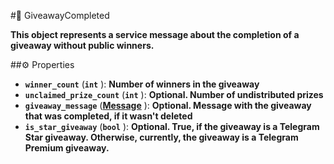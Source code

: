 #🔮 GiveawayCompleted

**This object represents a service message about the completion of a giveaway without public winners.**

##⚙️ Properties

- **`winner_count`** (**`int`** ): **Number of winners in the giveaway**
- **`unclaimed_prize_count`** (**`int`** ): **Optional. Number of undistributed prizes**
- **`giveaway_message`** (**[Message](Message.md)** ): **Optional. Message with the giveaway that was completed, if it wasn't deleted**
- **`is_star_giveaway`** (**`bool`** ): **Optional. True, if the giveaway is a Telegram Star giveaway. Otherwise, currently, the giveaway is a Telegram Premium giveaway.**
